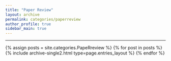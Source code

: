 ```yaml
---
title: "Paper Review"
layout: archive
permalink: categories/paperreview
author_profile: true
sidebar_main: true
---
```


<!-- 공백이 포함되어 있는 카테고리 이름의 경우 site.categories.['a b c'] 이런식으로! -->

***

{% assign posts = site.categories.PapeRreview %}
{% for post in posts %} {% include archive-single2.html type=page.entries_layout %} {% endfor %}

